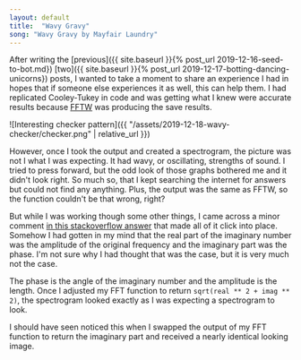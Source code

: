 ```yaml
---
layout: default
title:  "Wavy Gravy"
song: "Wavy Gravy by Mayfair Laundry"
---
```


After writing the
[previous]({{ site.baseurl }}{% post_url 2019-12-16-seed-to-bot.md})
[two]({{ site.baseurl }}{% post_url 2019-12-17-botting-dancing-unicorns}) posts,
I wanted to take a moment to share an experience I had in hopes that if someone
else experiences it as well, this can help them. I had replicated Cooley-Tukey
in code and was getting what I knew were accurate results because
[FFTW](http://www.fftw.org/) was producing the save results.

![Interesting checker pattern]({{ "/assets/2019-12-18-wavy-checker/checker.png" | relative_url }})

However, once I took the output and created a spectrogram, the picture was not I
what I was expecting. It had wavy, or oscillating, strengths of sound. I tried
to press forward, but the odd look of those graphs bothered me and it didn't
look right. So much so, that I kept searching the internet for answers but could
not find any anything. Plus, the output was the same as FFTW, so the function
couldn't be that wrong, right?

But while I was working though some other things, I came across a minor comment
[in this stackoverflow answer](https://stackoverflow.com/a/6741403)
that made all of it click into place. Somehow I had gotten in my mind that the
real part of the imaginary number was the amplitude of the original frequency
and the imaginary part was the phase. I'm not sure why I had thought that was
the case, but it is very much not the case.

The phase is the angle of the imaginary number and the amplitude is the length.
Once I adjusted my FFT function to return `sqrt(real ** 2 + imag ** 2)`,
the spectrogram looked exactly as I was expecting a spectrogram to look.

I should have seen noticed this when I swapped the output of my FFT function to
return the imaginary part and received a nearly identical looking image.
